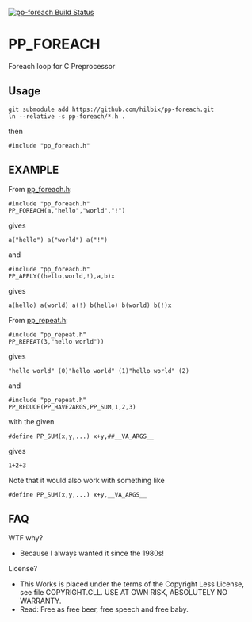 [![pp-foreach Build Status](https://api.cirrus-ci.com/github/hilbix/pp-foreach.svg?branch=master)](https://cirrus-ci.com/github/hilbix/pp-foreach/master)

# PP_FOREACH

Foreach loop for C Preprocessor

## Usage

	git submodule add https://github.com/hilbix/pp-foreach.git
	ln --relative -s pp-foreach/*.h .

then

	#include "pp_foreach.h"

## EXAMPLE

From [pp_foreach.h](pp_foreach.h):

	#include "pp_foreach.h"
	PP_FOREACH(a,"hello","world","!")

gives

	a("hello") a("world") a("!")

and

	#include "pp_foreach.h"
	PP_APPLY((hello,world,!),a,b)x

gives

	a(hello) a(world) a(!) b(hello) b(world) b(!)x

From [pp_repeat.h](pp_repeat.h):

	#include "pp_repeat.h"
	PP_REPEAT(3,"hello world"))

gives

	"hello world" (0)"hello world" (1)"hello world" (2)

and

	#include "pp_repeat.h"
	PP_REDUCE(PP_HAVE2ARGS,PP_SUM,1,2,3)

with the given

	#define PP_SUM(x,y,...)	x+y,##__VA_ARGS__

gives

	1+2+3

Note that it would also work with something like

	#define PP_SUM(x,y,...)	x+y,__VA_ARGS__

## FAQ

WTF why?

- Because I always wanted it since the 1980s!

License?

- This Works is placed under the terms of the Copyright Less License,  
  see file COPYRIGHT.CLL.  USE AT OWN RISK, ABSOLUTELY NO WARRANTY.
- Read: Free as free beer, free speech and free baby.

